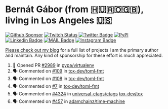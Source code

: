 # Bernát Gábor (from 🇭🇺🇷🇴🇬🇧), living in Los Angeles 🇺🇸

[![Github Sponsor](https://img.shields.io/static/v1?label=Sponsor&message=%E2%9D%A4&logo=GitHub&link=https://github.com/sponsors/gaborbernat&style=flat-square)](https://github.com/sponsors/gaborbernat)
[![Twitch Status](https://img.shields.io/twitch/status/gaborbernat?style=flat-square)](https://www.twitch.tv/gaborbernat)
[![Twitter Badge](https://img.shields.io/badge/-@gjbernat-1ca0f1?style=flat-square&labelColor=1ca0f1&logo=twitter&logoColor=white&link=https://twitter.com/gjbernat)](https://twitter.com/gjbernat)
[![PyPI](https://img.shields.io/badge/-gaborbernat-0073b7?style=flat-square&logo=Python&logoColor=white&link=https://pypi.org/user/gaborbernat/)](https://pypi.org/user/gaborbernat/)
[![Linkedin Badge](https://img.shields.io/badge/-gaborbernat-blue?style=flat-square&logo=Linkedin&logoColor=white&link=https://www.linkedin.com/in/gaborbernat/)](https://www.linkedin.com/in/gaborbernat/)
[![MAIL Badge](https://img.shields.io/badge/-gaborjbernat@gmail.com-c14438?style=flat-square&logo=Gmail&logoColor=white&link=mailto:gaborjbernat@gmail.com)](mailto:gaborjbernat@gmail.com)
[![Instagram Badge](https://img.shields.io/badge/-@gabor__bernat-845EC2?style=flat-square&labelColor=white&logo=Instagram&link=https://instagram.com/gabor_bernat/)](https://instagram.com/gabor_bernat)

[Please check out my blog](https://bernat.tech/about/) for a full list of projects I am the primary author and maintain.
Any kind of sponsorship for these effort is much appreciated.

<!--START_SECTION:activity-->

1. 💪 Opened PR [#2989](undefined) in [pypa/virtualenv](https://github.com/pypa/virtualenv)
2. 🗣 Commented on [#109](https://github.com/tox-dev/toml-fmt/pull/109#issuecomment-3452911255) in [tox-dev/toml-fmt](https://github.com/tox-dev/toml-fmt)
3. 🗣 Commented on [#108](https://github.com/tox-dev/toml-fmt/issues/108#issuecomment-3452720203) in [tox-dev/toml-fmt](https://github.com/tox-dev/toml-fmt)
4. 🗣 Commented on [#7](https://github.com/tox-dev/toml-fmt/issues/7#issuecomment-3452695344) in [tox-dev/toml-fmt](https://github.com/tox-dev/toml-fmt)
5. 🗣 Commented on [#4324](https://github.com/universal-ctags/ctags/pull/4324#issuecomment-3444178080) in [universal-ctags/ctags](https://github.com/universal-ctags/ctags)
   [tox-dev/tox](https://github.com/tox-dev/tox)
5. 🗣 Commented on [#457](https://github.com/adamchainz/time-machine/pull/457#issuecomment-2197730644) in
[adamchainz/time-machine](https://github.com/adamchainz/time-machine)
<!--END_SECTION:activity-->
